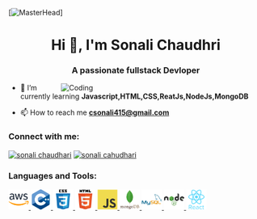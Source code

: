 [![MasterHead](https://1.bp.blogspot.com/-7A4WynwLsM...)]

<h1 align="center">Hi 👋, I'm Sonali Chaudhri</h1>
<h3 align="center">A passionate fullstack Devloper</h3>
<img align="right" alt="Coding" width="400" src="https://www.google.com/search?q=developer+coding+girl+gif&tbm=isch&hl=en-GB&chips=q:developer+coding+girl+gif,online_chips:web+developer:-18Vq6DklbM%3D&client=firefox-b-d&sa=X&ved=2ahUKEwiikd3F676EAxUyUGwGHcqkBiQQ4lYoAXoECAEQNQ&biw=1523&bih=698#imgrc=Ayf1SYgO6GGXAM">


- 🌱 I’m currently learning **Javascript,HTML,CSS,ReatJs,NodeJs,MongoDB**

- 📫 How to reach me **csonali415@gmail.com**

<h3 align="left">Connect with me:</h3>
<p align="left">
<a href="https://linkedin.com/in/sonali chaudhari" target="blank"><img align="center" src="https://raw.githubusercontent.com/rahuldkjain/github-profile-readme-generator/master/src/images/icons/Social/linked-in-alt.svg" alt="sonali chaudhari" height="30" width="40" /></a>
<a href="https://fb.com/sonali cahudhari" target="blank"><img align="center" src="https://raw.githubusercontent.com/rahuldkjain/github-profile-readme-generator/master/src/images/icons/Social/facebook.svg" alt="sonali cahudhari" height="30" width="40" /></a>
</p>


<h3 align="left">Languages and Tools:</h3>
<p align="left"> <a href="https://aws.amazon.com" target="_blank" rel="noreferrer"> <img src="https://raw.githubusercontent.com/devicons/devicon/master/icons/amazonwebservices/amazonwebservices-original-wordmark.svg" alt="aws" width="40" height="40"/> </a> <a href="https://www.w3schools.com/cpp/" target="_blank" rel="noreferrer"> <img src="https://raw.githubusercontent.com/devicons/devicon/master/icons/cplusplus/cplusplus-original.svg" alt="cplusplus" width="40" height="40"/> </a> <a href="https://www.w3schools.com/css/" target="_blank" rel="noreferrer"> <img src="https://raw.githubusercontent.com/devicons/devicon/master/icons/css3/css3-original-wordmark.svg" alt="css3" width="40" height="40"/> </a> <a href="https://www.w3.org/html/" target="_blank" rel="noreferrer"> <img src="https://raw.githubusercontent.com/devicons/devicon/master/icons/html5/html5-original-wordmark.svg" alt="html5" width="40" height="40"/> </a> <a href="https://developer.mozilla.org/en-US/docs/Web/JavaScript" target="_blank" rel="noreferrer"> <img src="https://raw.githubusercontent.com/devicons/devicon/master/icons/javascript/javascript-original.svg" alt="javascript" width="40" height="40"/> </a> <a href="https://www.mongodb.com/" target="_blank" rel="noreferrer"> <img src="https://raw.githubusercontent.com/devicons/devicon/master/icons/mongodb/mongodb-original-wordmark.svg" alt="mongodb" width="40" height="40"/> </a> <a href="https://www.mysql.com/" target="_blank" rel="noreferrer"> <img src="https://raw.githubusercontent.com/devicons/devicon/master/icons/mysql/mysql-original-wordmark.svg" alt="mysql" width="40" height="40"/> </a> <a href="https://nodejs.org" target="_blank" rel="noreferrer"> <img src="https://raw.githubusercontent.com/devicons/devicon/master/icons/nodejs/nodejs-original-wordmark.svg" alt="nodejs" width="40" height="40"/> </a> <a href="https://reactjs.org/" target="_blank" rel="noreferrer"> <img src="https://raw.githubusercontent.com/devicons/devicon/master/icons/react/react-original-wordmark.svg" alt="react" width="40" height="40"/> </a> </p>

